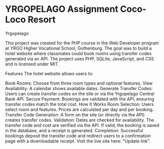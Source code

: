 # YRGOPELAGO Assignment Coco-Loco Resort
Yrgopelago

This project was created for the PHP course in the Web Developer program at YRGO Higher Vocational School, Gothenburg. The goal was to build a hotel website where classmates could book rooms using transfer codes generated via an API. The project uses PHP, SQLite, JavaScript, and CSS and is licensed under MIT.

Features
The hotel website allows users to:

Book Rooms: Choose from three room types and optional features.
View Availability: A calendar shows available dates.
Generate Transfer Codes: Users can create transfer codes on the site or via the Yrgopelago Central Bank API.
Secure Payment: Bookings are validated with the API, ensuring transfer codes match the total cost.
How It Works
Room Selection: Users select room and features. Prices are calculated per day and per booking.
Transfer Code Generation: A form on the site (or directly via the API) creates transfer codes.
Validation:
Dates are checked for availability.
The transfer code and cost are verified via the API.
If valid, the booking is saved in the database, and a receipt is generated.
Completion: Successful bookings deposit the transfer code and redirect users to a confirmation page with a downloadable receipt.
Visit the live site here: "Update link".
